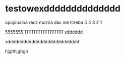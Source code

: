 # testowexdddddddddddddd
opcjonalna recz mozna dac nie trzeba
5
4
3
2
1

5555555
1111111111111111111111
xdddddd

xddddddddddddddddddddddddddd

hjghhjghgh